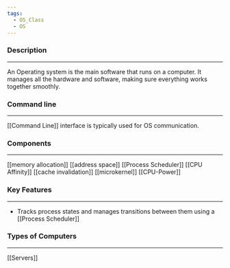 ```yaml
---
tags:
  - OS_Class
  - OS
---
```


### Description
---
An Operating system is the main software that runs on a computer. It manages all the hardware and software, making sure everything works together smoothly. 

### Command line
---
[[Command Line]] interface is typically used for OS communication.

### Components
---
[[memory allocation]]
[[address space]]
[[Process Scheduler]]
[[CPU Affinity]]
[[cache invalidation]]
[[microkernel]]
[[CPU-Power]]

### Key Features
---
- Tracks process states and manages transitions between them using a [[Process Scheduler]]

### Types of Computers
---
[[Servers]]

